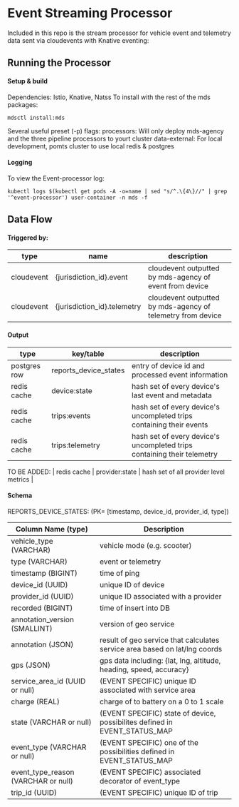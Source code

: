 # Event Streaming Processor
Included in this repo is the stream processor for vehicle event and telemetry data sent via cloudevents with Knative eventing:

## Running the Processor
#### Setup & build
Dependencies: Istio, Knative, Natss
To install with the rest of the mds packages:
```
mdsctl install:mds
```
Several useful preset (-p) flags:
	processors: Will only deploy mds-agency and the three pipeline processors to yourt cluster
	data-external: For local development, pomts cluster to use local redis & postgres

#### Logging
To view the Event-processor log:
```
kubectl logs $(kubectl get pods -A -o=name | sed "s/^.\{4\}//" | grep '^event-processor') user-container -n mds -f
```

## Data Flow
#### Triggered by:
| type | name | description |
|------|-----|-------------|
| cloudevent | {jurisdiction_id}.event |  cloudevent outputted by mds-agency of event from device |
| cloudevent | {jurisdiction_id}.telemetry | cloudevent outputted by mds-agency of telemetry from device |

#### Output
| type | key/table | description |
|------|-----|-------------|
| postgres row | reports_device_states | entry of device id and processed event information |
| redis cache | device:state | hash set of every device's last event and metadata |
| redis cache | trips:events | hash set of every device's uncompleted trips containing their events |
| redis cache | trips:telemetry | hash set of every device's uncompleted trips containing their telemetry |
TO BE ADDED: 
| redis cache | provider:state | hash set of all provider level metrics | 

#### Schema
REPORTS_DEVICE_STATES:
(PK= [timestamp, device_id, provider_id, type])

| Column Name (type) | Description |
| ------ | ------ |
| vehicle_type (VARCHAR) | vehicle mode (e.g. scooter) |
| type (VARCHAR) | event or telemetry |
| timestamp (BIGINT) | time of ping |
| device_id (UUID) | unique ID of device |
| provider_id (UUID) | unique ID associated with a provider |
| recorded (BIGINT) | time of insert into DB |
| annotation_version (SMALLINT) | version of geo service |
| annotation (JSON) | result of geo service that calculates service area based on lat/lng coords |
| gps (JSON) | gps data including: {lat, lng, altitude, heading, speed, accuracy} |
| service_area_id (UUID or null) | (EVENT SPECIFIC) unique ID associated with service area |
| charge (REAL) | charge of to battery on a 0 to 1 scale |
| state (VARCHAR or null) | (EVENT SPECIFIC) state of device, possibilites defined in EVENT_STATUS_MAP |
| event_type (VARCHAR or null) | (EVENT SPECIFIC) one of the possibilities defined in EVENT_STATUS_MAP |
| event_type_reason (VARCHAR or null) | (EVENT SPECIFIC) associated decorator of event_type |
| trip_id (UUID) | (EVENT SPECIFIC) unique ID of trip |
